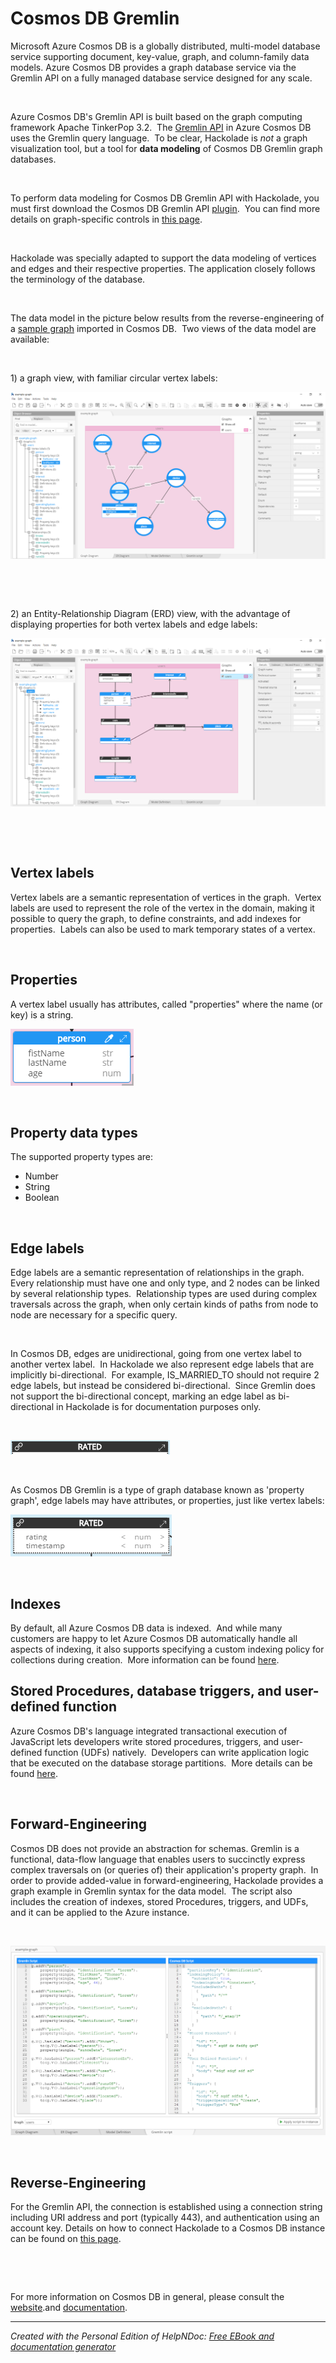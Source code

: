 # Cosmos DB Gremlin

Microsoft Azure Cosmos DB is a globally distributed, multi-model database service supporting document, key-value, graph, and column-family data models. Azure Cosmos DB provides a graph database service via the Gremlin API on a fully managed database service designed for any scale.

&nbsp;

Azure Cosmos DB's Gremlin API is built based on the graph computing framework Apache TinkerPop 3.2.&nbsp; The [Gremlin API](<https://docs.microsoft.com/en-us/azure/cosmos-db/graph-introduction> "target=\"\_blank\"") in Azure Cosmos DB uses the Gremlin query language.&nbsp; To be clear, Hackolade is *not* a graph visualization tool, but a tool for **data modeling** of Cosmos DB Gremlin graph databases. &nbsp;

&nbsp;

To perform data modeling for Cosmos DB Gremlin API with Hackolade, you must first download the Cosmos DB Gremlin API [plugin](<DownloadadditionalDBtargetplugin.md>).&nbsp; You can find more details on graph-specific controls in [this page](<Graphshapes.md>).

&nbsp;

Hackolade was specially adapted to support the data modeling of vertices and edges and their respective properties. The application closely follows the terminology of the database.

&nbsp;

The data model in the picture below results from the reverse-engineering of a [sample graph](<https://docs.microsoft.com/en-us/azure/cosmos-db/graph-introduction#graph-database-by-example> "target=\"\_blank\"") imported in Cosmos DB.&nbsp; Two views of the data model are available:

&nbsp;

&#49;) a graph view, with familiar circular vertex labels:

![Image](<lib/CosmosDB-Gremlin%20workspace.png>)

&nbsp;

&nbsp;

&#50;) an Entity-Relationship Diagram (ERD) view, with the advantage of displaying properties for both vertex labels and edge labels:

![Image](<lib/CosmosDB-Gremlin%20ERD%20view.png>)

&nbsp;

&nbsp;

## Vertex labels ##

Vertex labels are a semantic representation of vertices in the graph.&nbsp; Vertex labels are used to represent the role of the vertex in the domain, making it possible to query the graph, to define constraints, and add indexes for properties.&nbsp; Labels can also be used to mark temporary states of a vertex.&nbsp;

&nbsp;

## Properties ##

A vertex label usually has attributes, called "properties" where the name (or key) is a string.

![Image](<lib/CosmosDB%20Gremlin%20vertex%20label%20properties.png>)

&nbsp;

## Property data types ##

The supported property types are:

* Number
* String
* Boolean

&nbsp;

## Edge labels ##

Edge labels are a semantic representation of relationships in the graph. Every relationship must have one and only type, and 2 nodes can be linked by several relationship types.&nbsp; Relationship types are used during complex traversals across the graph, when only certain kinds of paths from node to node are necessary for a specific query.

&nbsp;

In Cosmos DB, edges are unidirectional, going from one vertex label to another vertex label.&nbsp; In Hackolade we also represent edge labels that are implicitly bi-directional.&nbsp; For example, IS\_MARRIED\_TO should not require 2 edge labels, but instead be considered bi-directional.&nbsp; Since Gremlin does not support the bi-directional concept, marking an edge label as bi-directional in Hackolade is for documentation purposes only.&nbsp;

&nbsp;

![Image](<lib/Neo4j%20relationship%20type.png>)

&nbsp;

As Cosmos DB Gremlin is a type of graph database known as 'property graph', edge labels may have attributes, or properties, just like vertex labels:

![Image](<lib/Neo4j%20relationship%20type%20property%20keys.png>)

&nbsp;

## Indexes ##

By default, all Azure Cosmos DB data is indexed.&nbsp; And while many customers are happy to let Azure Cosmos DB automatically handle all aspects of indexing, it also supports specifying a custom indexing policy for collections during creation.&nbsp; More information can be found [here](<https://docs.microsoft.com/en-us/azure/cosmos-db/indexing-policies> "target=\"\_blank\"").

## Stored Procedures, database triggers, and user-defined function ##

Azure Cosmos DB's language integrated transactional execution of JavaScript lets developers write stored procedures, triggers, and user-defined function (UDFs) natively.&nbsp; Developers can write application logic that be executed on the database storage partitions.&nbsp; More details can be found [here](<https://docs.microsoft.com/en-us/azure/cosmos-db/programming> "target=\"\_blank\"").

&nbsp;

## Forward-Engineering ##

Cosmos DB does not provide an abstraction for schemas. Gremlin is a functional, data-flow language that enables users to succinctly express complex traversals on (or queries of) their application's property graph.&nbsp; In order to provide added-value in forward-engineering, Hackolade provides a graph example in Gremlin syntax for the data model.&nbsp; The script also includes the creation of indexes, stored Procedures, triggers, and UDFs, and it can be applied to the Azure instance.&nbsp;

&nbsp;

![Image](<lib/CosmosDB%20Gremlin%20script%20forward-engineering.png>)

&nbsp;

## Reverse-Engineering ##

For the Gremlin API, the connection is established using a connection string including URI address and port (typically 443), and authentication using an account key. Details on how to connect Hackolade to a Cosmos DB instance can be found on [this page](<ConnecttoaCosmosDBinstance.md>).

&nbsp;

&nbsp;

For more information on Cosmos DB in general, please consult the [website](<https://gotcosmos.com/> "target=\"\_blank\"").and [documentation](<https://docs.microsoft.com/en-us/azure/cosmos-db/introduction> "target=\"\_blank\"").


***
_Created with the Personal Edition of HelpNDoc: [Free EBook and documentation generator](<https://www.helpndoc.com>)_
